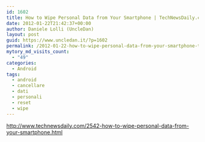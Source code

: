 ```yaml
---
id: 1602
title: How to Wipe Personal Data from Your Smartphone | TechNewsDaily.com
date: 2012-01-22T21:42:37+00:00
author: Daniele Lolli (UncleDan)
layout: post
guid: https://www.uncledan.it/?p=1602
permalink: /2012-01-22-how-to-wipe-personal-data-from-your-smartphone-technewsdaily-com.html
mytory_md_visits_count:
  - "49"
categories:
  - Android
tags:
  - android
  - cancellare
  - dati
  - personali
  - reset
  - wipe
---
```

http://www.technewsdaily.com/2542-how-to-wipe-personal-data-from-your-smartphone.html